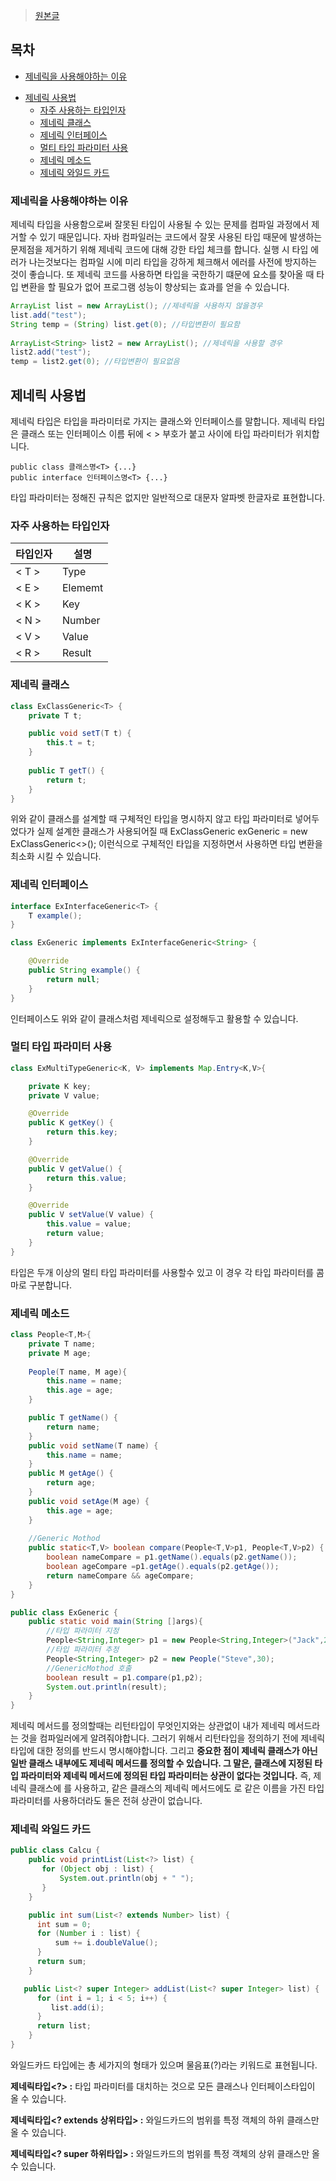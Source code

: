 > [원본글](https://coding-factory.tistory.com/573)

## 목차
  * [제네릭을 사용해야하는 이유](#--------------)
- [제네릭 사용법](#제네릭-사용법)
  * [자주 사용하는 타입인자](#------------)
  * [제네릭 클래스](#-------)
  * [제네릭 인터페이스](#---------)
  * [멀티 타입 파라미터 사용](#-------------)
  * [제네릭 메소드](#-------)
  * [제네릭 와일드 카드](#----------)
 
### 제네릭을 사용해야하는 이유

제네릭 타입을 사용함으로써 잘못된 타입이 사용될 수 있는 문제를 컴파일 과정에서 제거할 수 있기 때문입니다. 자바 컴파일러는 코드에서 잘못 사용된 타입 때문에 발생하는 문제점을 제거하기 위해 제네릭 코드에 대해 강한 타입 체크를 합니다. 실행 시 타입 에러가 나는것보다는 컴파일 시에 미리 타입을 강하게 체크해서 에러를 사전에 방지하는 것이 좋습니다. 또 제네릭 코드를 사용하면 타입을 국한하기 떄문에 요소를 찾아올 때 타입 변환을 할 필요가 없어 프로그램 성능이 향상되는 효과를 얻을 수 있습니다.

```java
ArrayList list = new ArrayList(); //제네릭을 사용하지 않을경우
list.add("test");
String temp = (String) list.get(0); //타입변환이 필요함
        
ArrayList<String> list2 = new ArrayList(); //제네릭을 사용할 경우
list2.add("test");
temp = list2.get(0); //타입변환이 필요없음

```

## 제네릭 사용법

제네릭 타입은 타입을 파라미터로 가지는 클래스와 인터페이스를 말합니다. 제네릭 타입은 클래스 또는 인터페이스 이름 뒤에 < > 부호가 붙고 사이에 타입 파라미터가 위치합니다.

```
public class 클래스명<T> {...}
public interface 인터페이스명<T> {...}

```

타입 파라미터는 정해진 규칙은 없지만 일반적으로 대문자 알파벳 한글자로 표현합니다.

### 자주 사용하는 타입인자
|타입인자|설명|
|--|--|
| < T > |Type  |
| < E > |Elememt  |
| < K > |Key  |
| < N > |Number  |
| < V > |Value  |
| < R > |Result  |



### 제네릭 클래스

```java
class ExClassGeneric<T> {
    private T t;

    public void setT(T t) {
        this.t = t;
    }
			
    public T getT() {
        return t;
    }
}
```

위와 같이 클래스를 설계할 때 구체적인 타입을 명시하지 않고 타입 파라미터로 넣어두었다가 실제 설계한 클래스가 사용되어질 때  ExClassGeneric<String> exGeneric = new ExClassGeneric<>();  이런식으로 구체적인 타입을 지정하면서 사용하면 타입 변환을 최소화 시킬 수 있습니다.

### 제네릭 인터페이스

```java
interface ExInterfaceGeneric<T> {
    T example();
}

class ExGeneric implements ExInterfaceGeneric<String> {

    @Override
    public String example() {
        return null;
    }
}
```

인터페이스도 위와 같이 클래스처럼 제네릭으로 설정해두고 활용할 수 있습니다.

### 멀티 타입 파라미터 사용

```java
class ExMultiTypeGeneric<K, V> implements Map.Entry<K,V>{

    private K key;
    private V value;

    @Override
    public K getKey() {
        return this.key;
    }

    @Override
    public V getValue() {
        return this.value;
    }

    @Override
    public V setValue(V value) {
        this.value = value;
        return value;
    }
}

```

타입은 두개 이상의 멀티 타입 파라미터를 사용할수 있고 이 경우 각 타입 파라미터를 콤마로 구분합니다.

### 제네릭 메소드

```java
class People<T,M>{
    private T name;
    private M age;
	
    People(T name, M age){
        this.name = name;
        this.age = age;
    }

    public T getName() {
        return name;
    }
    public void setName(T name) {
        this.name = name;
    }
    public M getAge() {
        return age;
    }
    public void setAge(M age) {
        this.age = age;
    }
	
    //Generic Mothod
    public static<T,V> boolean compare(People<T,V>p1, People<T,V>p2) {
        boolean nameCompare = p1.getName().equals(p2.getName());
        boolean ageCompare =p1.getAge().equals(p2.getAge());
        return nameCompare && ageCompare;
    }
}

public class ExGeneric {
    public static void main(String []args){
        //타입 파라미터 지정
        People<String,Integer> p1 = new People<String,Integer>("Jack",20);
        //타입 파라미터 추정
        People<String,Integer> p2 = new People("Steve",30);
        //GenericMothod 호출
        boolean result = p1.compare(p1,p2);
        System.out.println(result);
    }
}

```

제네릭 메서드를 정의할때는 리턴타입이 무엇인지와는 상관없이 내가 제네릭 메서드라는 것을 컴파일러에게 알려줘야합니다. 그러기 위해서 리턴타입을 정의하기 전에 제네릭 타입에 대한 정의를 반드시 명시해야합니다. 그리고 **중요한 점이 제네릭 클래스가 아닌 일반 클래스 내부에도 제네릭 메서드를 정의할 수 있습니다. 그 말은, 클래스에 지정된 타입 파라미터와 제네릭 메서드에 정의된 타입 파라미터는 상관이 없다는 것입니다.** 즉, 제네릭 클래스에 <T> 를 사용하고, 같은 클래스의 제네릭 메서드에도 <T> 로 같은 이름을 가진 타입파라미터를 사용하더라도 둘은 전혀 상관이 없습니다.

### 제네릭 와일드 카드

```java
public class Calcu {
    public void printList(List<?> list) {
       for (Object obj : list) {
    	   System.out.println(obj + " ");  
       }
    }

    public int sum(List<? extends Number> list) {
      int sum = 0;
      for (Number i : list) {
    	  sum += i.doubleValue();  
      }
      return sum;
    }

   public List<? super Integer> addList(List<? super Integer> list) {
      for (int i = 1; i < 5; i++) {
    	 list.add(i); 
      }
      return list;
    }
}

```

와일드카드 타입에는 총 세가지의 형태가 있으며 물음표(?)라는 키워드로 표현됩니다.

**제네릭타입<?> :**  타입 파라미터를 대치하는 것으로 모든 클래스나 인터페이스타입이 올 수 있습니다.

**제네릭타입<? extends 상위타입> :**  와일드카드의 범위를 특정 객체의 하위 클래스만 올 수 있습니다.

**제네릭타입<? super 하위타입> :**  와일드카드의 범위를 특정 객체의 상위 클래스만 올 수 있습니다.
